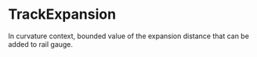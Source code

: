 TrackExpansion
==============

In curvature context, bounded value of the expansion distance that can be added to rail gauge.
